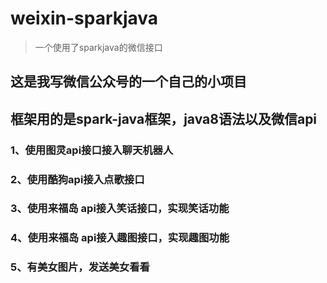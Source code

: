 # weixin-sparkjava
>一个使用了sparkjava的微信接口

## 这是我写微信公众号的一个自己的小项目

## 框架用的是spark-java框架，java8语法以及微信api

### 1、使用图灵api接口接入聊天机器人

### 2、使用酷狗api接入点歌接口

### 3、使用来福岛 api接入笑话接口，实现笑话功能

### 4、使用来福岛 api接入趣图接口，实现趣图功能

### 5、有美女图片，发送美女看看
